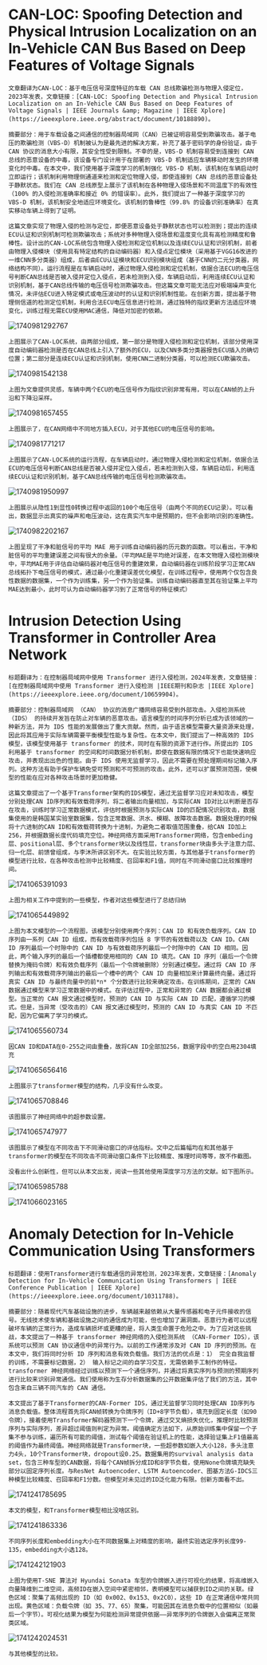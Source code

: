 # CAN-LOC: Spoofing Detection and Physical Intrusion Localization on an In-Vehicle CAN Bus Based on Deep Features of Voltage Signals

    文章翻译为CAN-LOC：基于电压信号深度特征的车载 CAN 总线欺骗检测与物理入侵定位，2023年发表，文章链接：[CAN-LOC: Spoofing Detection and Physical Intrusion Localization on an In-Vehicle CAN Bus Based on Deep Features of Voltage Signals | IEEE Journals &amp; Magazine | IEEE Xplore](https://ieeexplore.ieee.org/abstract/document/10188890)。

    摘要部分：用于车载设备之间通信的控制器局域网（CAN）已被证明容易受到欺骗攻击。基于电压的欺骗检测（VBS-D）机制被认为是最先进的解决方案，补充了基于密码学的身份验证，由于 CAN 协议的消息大小有限，其安全性受到限制。不幸的是，VBS-D 机制容易受到连接到 CAN 总线的恶意设备的中毒，该设备专门设计用于在部署的 VBS-D 机制适应车辆移动时发生的环境变化时中毒。在本文中，我们使用基于深度学习的机制强化 VBS-D 机制，该机制在车辆启动时立即运行；该机制利用物理侧通道来检测和定位物理入侵，即使连接到 CAN 总线的恶意设备处于静默状态。我们在 CAN 总线原型上展示了该机制在各种物理入侵场景和不同温度下的有效性（100% 的入侵检测准确率和接近 0% 的错误率）。此外，我们提出了一种基于深度学习的 VBS-D 机制，该机制安全地适应环境变化。该机制的鲁棒性（99.8% 的设备识别准确率）在真实移动车辆上得到了证明。

    这篇文章实现了物理入侵的检测与定位，即便恶意设备处于静默状态也可以检测到；提出的连续ECU认证和识别机制可检测欺骗攻击；系统对多种物理入侵场景和温度变化具有高检测精度和鲁棒性。设计出的CAN-LOC系统包含物理入侵检测和定位机制以及连续ECU认证和识别机制，前者由物理入侵模块（使用具有特定结构的自动编码器）和入侵点定位模块（采用基于VGG16改进的一维CNN多分类器）组成，后者由ECU认证模块和ECU识别模块组成（基于CNN的二元分类器，网络结构不同）。运行流程是在车辆启动时，通过物理入侵检测和定位机制，依据合法ECU的电压信号判断CAN总线是否被入侵并定位入侵点，若未检测到入侵，车辆启动后，利用连续ECU认证和识别机制，基于CAN总线传输的电压信号检测欺骗攻击。但这篇文章可能无法应对极端噪声变化情况，未评估ECU进入特定模式或电压波动时的认证和识别机制性能。在创新方面，提出基于物理侧信道的检测定位机制，利用合法ECU电压信息进行检测，通过独特的指纹更新方法适应环境变化，训练过程无需ECU使用MAC通信，降低对加密的依赖。

![1740981292767](image/笔记/1740981292767.png)

    上图展示了CAN-LOC系统，由两部分组成，第一部分是物理入侵检测和定位机制，该部分使用深度自动编码器检测是否在CAN总线上引入了额外的ECU，以及CNN多类分类器报告ECU插入的确切位置；第二部分是连续ECU认证和识别机制，使用CNN二进制分类器，可以检测ECU欺骗攻击。

![1740981542138](image/笔记/1740981542138.png)

    上图为文章提供灵感，车辆中两个ECU的电压信号作为指纹识别非常有用，可以在CAN帧的上升沿和下降沿采样。

![1740981657455](image/笔记/1740981657455.png)

    上图展示了，在CAN网络中不同地方插入ECU，对于其他ECU的电压信号的影响。

![1740981771217](image/笔记/1740981771217.png)

    上图展示了CAN-LOC系统的运行流程，在车辆启动时，通过物理入侵检测和定位机制，依据合法ECU的电压信号判断CAN总线是否被入侵并定位入侵点，若未检测到入侵，车辆启动后，利用连续ECU认证和识别机制，基于CAN总线传输的电压信号检测欺骗攻击。

![1740981950997](image/笔记/1740981950997.png)

    上图展示从隐性1到显性0转换过程中返回的100个电压信号（由两个不同的ECU记录）。可以看出，数据显示出真实的噪声和电压波动，这在真实汽车中是预期的，但不会影响识别的准确性。

![1740982202167](image/笔记/1740982202167.png)

    上图呈现了干净和脏信号的平均 MAE 用于训练自动编码器的历元数的函数。可以看出，干净和脏信号的平均重建误差之间有很大的余量。（平均MAE是平均绝对误差，在本文物理入侵检测模块中，平均MAE用于评估自动编码器对电压信号的重建效果，自动编码器在训练阶段学习正常CAN总线拓扑下电压信号的模式，通过最小化重建误差优化模型，在训练过程中，使用两个仅包含良性数据的数据集，一个作为训练集，另一个作为验证集。训练自动编码器直至其在验证集上平均MAE达到最小，此时可认为自动编码器学习到了正常信号的特征模式）

# Intrusion Detection Using Transformer in Controller Area Network

    标题翻译为：在控制器局域网中使用 Transformer 进行入侵检测，2024年发表，文章链接：[在控制器局域网中使用 Transformer 进行入侵检测 |IEEE期刊和杂志 |IEEE Xplore](https://ieeexplore.ieee.org/document/10659904)。

    摘要部分：控制器局域网 （CAN） 协议的消息广播网络容易受到外部攻击。入侵检测系统 （IDS） 的持续开发旨在防止对车辆的恶意攻击。语言模型的时间序列分析已成为该领域的一种新方法，并为 IDS 性能的发展做出了重大贡献。然而，由于语言模型需要大量资源来处理，因此将其应用于实际车辆需要平衡模型性能与复杂性。在本文中，我们提出了一种高效的 IDS 模型，该模型使用基于 transformer 的技术，同时在有限的资源下进行作。所提出的 IDS 利用基于 transformer 的空间和时间数据分析机制，即使在数据有限的情况下也能快速响应攻击，并表现出出色的性能。由于 IDS 使用无监督学习，因此不需要在预处理期间标记输入序列。这种方法有助于保护车辆免受可预测和不可预测的攻击。此外，还可以扩展预测范围，使模型的性能在应对各种攻击场景时更加稳健。

    这篇文章提出了一个基于Transformer架构的IDS模型，通过无监督学习应对未知攻击，模型分别处理CAN ID序列和有效载荷序列，将二者输出向量相加，与实际CAN ID对比以判断是否存在攻击，训练时学习正常数据模式，评估时根据预测与实际CAN ID的匹配情况识别攻击，数据集使用的是韩国某实验室数据集，包含正常数据、洪水、模糊、故障攻击数据。数据处理的时候将十六进制的CAN ID和有效载荷转换为十进制，为避免二者取值范围重叠，给CAN ID加上256，并根据数据长度代码填充空位。神经网络方面采用Transformer网络，包含embeding层、positional层、多个transformer块以及线性层，transformer块由多头子注意力层、归一化层、前馈曾组成，与李沐所讲区别不大。在实验比较方面，与其他基于transformer的模型进行比较，在各种攻击检测中比较精度、召回率和F1值，同时在不同滑动窗口比较推理时间。

![1741065391093](image/笔记/1741065391093.png)

    上图为相关工作中提到的一些模型，作者对这些模型进行了总结归纳

![1741065449892](image/笔记/1741065449892.png)

    上图为本文模型的一个流程图，该模型分别使用两个序列：CAN ID 和有效负载序列。CAN ID 序列由一系列 CAN ID 组成，而有效载荷序列包括 8 字节的有效载荷以及 CAN ID。CAN ID 序列最后一个时隙中的 CAN ID 与有效载荷序列最后一个时隙中的 CAN ID 相同。因此，两个输入序列的最后一个插槽都使用相同的 CAN ID 填充。CAN ID 序列（最后一个令牌替换为掩码令牌）和有效负载序列（最后一个令牌被删除）分别通过模型。通过将 CAN ID 序列输出和有效载荷序列输出的最后一个槽中的两个 CAN ID 向量相加来计算最终向量。通过将真实 CAN ID 与最终向量中的前*n* 个分数进行比较来确定攻击。在训练期间，正常的 CAN 数据通过模型来学习正常数据中的模式。在评估过程中，正常和异常的 CAN 数据都会通过模型。当正常的 CAN 报文通过模型时，预测的 CAN ID 与实际 CAN ID 匹配，遵循学习的模式。但是，当异常（受攻击的）CAN 报文通过模型时，预测的 CAN ID 与真实 CAN ID 不匹配，因为它偏离了学习的模式。

![1741065560734](image/笔记/1741065560734.png)

    因CAN ID和DATA在0-255之间由重叠，故将CAN ID全部加256，数据字段中的空白用2304填充

![1741065656416](image/笔记/1741065656416.png)

    上图展示了transformer模型的结构，几乎没有什么改变。

![1741065708846](image/笔记/1741065708846.png)

    该图展示了神经网络中的超参数设置。

![1741065747977](image/笔记/1741065747977.png)

    该图展示了模型在不同攻击下不同滑动窗口的评估指标。文中之后篇幅均在和其他基于transformer的模型在不同攻击不同滑动窗口条件下比较精度、推理时间等等，故不作截图。

    没看出什么创新性，但可以从本文出发，阅读一些其他使用深度学习方法的文献。如下图所示。

![1741065985788](image/笔记/1741065985788.png)

![1741066023165](image/笔记/1741066023165.png)

# Anomaly Detection for In-Vehicle Communication Using Transformers

    标题翻译：使用Transformer进行车载通信的异常检测，2023年发表，文章链接：[Anomaly Detection for In-Vehicle Communication Using Transformers | IEEE Conference Publication | IEEE Xplore](https://ieeexplore.ieee.org/document/10311788)。

    摘要部分：随着现代汽车基础设施的进步，车辆越来越依赖从大量传感器和电子元件接收的信号。无线技术使车辆和基础设施之间的通信成为可能，但也增加了漏洞面。恶意行为者可以远程破坏车辆的正常行为，造成车辆损坏或更糟的是，将人类生命置于危险之中。为了应对这些挑战，本文提出了一种基于 transformer 神经网络的入侵检测系统 （CAN-Former IDS），该系统可以预测 CAN 协议通信中的异常行为。以前的工作通常涉及对 CAN ID 序列的预测。在本文中，我们将同时分析 ID 序列和消息有效负载值。我们方法的优点是：1） 完全自我监督的训练，不需要标记数据，2） 输入标记之间的自学习交互，无需依赖手工制作的特征。transformer 神经网络经过训练以预测下一个通信序列，并通过将真实序列与预测的预期序列进行比较来识别异常通信。我们使用称为生存分析数据集的公开数据集评估了我们的方法，其中包含来自三辆不同汽车的 CAN 通信。

    本文提出了基于Transformer的CAN-Former IDS，通过无监督学习同时处理CAN ID序列与消息负载值。整体流程首先将CAN帧转换为令牌序列（ID+8字节负载），填充到固定长度（如90令牌），接着使用Transformer解码器预测下一个令牌，通过交叉熵损失优化，推理时比较预测序列与实际序列，差异超过阈值则判定为异常。阈值确定方法如下，从原始训练集中保留一个子集不参与训练，遍历所有可能的阈值，测试每个阈值在验证机上的性能，选择验证集上F1值最高的阈值作为最终阈值。神经网络就是Transformer块，一些超参数如嵌入大小128，多头注意力4头，10个Transformer块，dropout设0.25。数据集用的survival analysis data set，包含三种车型的CAN数据，将每个CAN帧拆分成ID和8字节负载，使用None令牌填充缺失部分以固定序列长度。与ResNet Autoencoder、LSTM Autoencoder、图基方法G-IDCS三种模型比较精度、召回率和F1分数。但模型对未见过的ID泛化能力有限。创新方面看不出。

![1741241785695](image/笔记/1741241785695.png)

    本文的模型，和Transformer模型相比没啥区别。

![1741241863336](image/笔记/1741241863336.png)

    不同序列长度和embedding大小在不同数据集上对精度的影响，最终实验选定序列长度99-135，embedding大小选128。

![1741242121903](image/笔记/1741242121903.png)

    上图为使用T-SNE 算法对 Hyundai Sonata 车型的令牌嵌入进行可视化的结果，将高维嵌入向量降维到二维空间，高频ID在嵌入空间中紧密相邻，表明模型可以捕获到ID之间的关联。绿色区域：聚集了高频出现的 ID（如 0x002、0x153、0x2C0），这些 ID 在正常通信中常共同出现。黄色区域：负载令牌（如 35、77、65）聚集，可能因其在消息负载中的位置相似（如最后一个字节）。可视化结果为模型为何能检测异常提供依据——异常序列的令牌嵌入会偏离正常聚类区域。

![1741242024531](image/笔记/1741242024531.png)

    与其他模型的比较。
